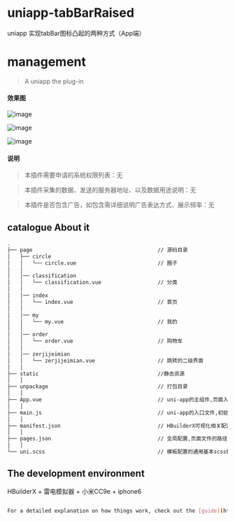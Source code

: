 # uniapp-tabBarRaised
uniapp 实现tabBar图标凸起的两种方式（App端）

# management

> A uniapp the plug-in

#### 效果图

![image](https://img-blog.csdnimg.cn/20200729185141381.gif)

![image](https://img-blog.csdnimg.cn/20200730083057143.gif)

![image](https://img-blog.csdnimg.cn/20200730152854529.gif)

#### 说明

>  本插件需要申请的系统权限列表：无

>  本插件采集的数据、发送的服务器地址、以及数据用途说明：无

>  本插件是否包含广告，如包含需详细说明广告表达方式、展示频率：无


## catalogue About it

``` bash
.
├── page                                        // 源码目录
│   ├── circle                                
│   │   └── circle.vue                          // 圈子
│   │
│   │── classification                               
│   │   └── classification.vue                  // 分类
│   │
│   │── index                                 
│   │   └── index.vue                           // 首页
│   │
│   │── my                                 
│   │   └── my.vue                              // 我的
│   │
│   │── order                                 
│   │   └── order.vue                           // 购物车
│   │
│   │── zerjijeimian                                 
│   │   └── zerjijeimian.vue                    // 跳转的二级界面
│   │
├── static                                      //静态资源
│   │
├── unpackage                                   // 打包目录
│   │
├── App.vue                                     // uni-app的主组件,页面入口文件
│   │
├── main.js                                     // uni-app的入口文件,初始化vue实例、定义全局组件、使用需要的插件如vuex
│   │
├── manifest.json                               // HBuilderX可视化相关配置
│   │
├── pages.json                                  // 全局配置,页面文件的路径、窗口样式等
│   │
└── uni.scss                                    // 模板配置的通用基本scss样式库

```
## The development environment

HBuilderX + 雷电模拟器 + 小米CC9e + iphone6

``` bash

For a detailed explanation on how things work, check out the [guide](https://github.com/Front97721/uniapp-tabBarRaised).
